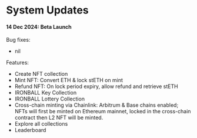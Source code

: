 # System Updates

#### 14 Dec 2024: Beta Launch

Bug fixes:

* nil

Features:

* Create NFT collection
* Mint NFT: Convert ETH & lock stETH on mint
* Refund NFT: On lock period expiry, allow refund and retrieve stETH
* IRONBALL Key Collection
* IRONBALL Lottery Collection
* Cross-chain minting via Chainlink: Arbitrum & Base chains enabled; NFTs will first be minted on Ethereum mainnet, locked in the cross-chain contract then L2 NFT will be minted.
* Explore all collections
* Leaderboard
